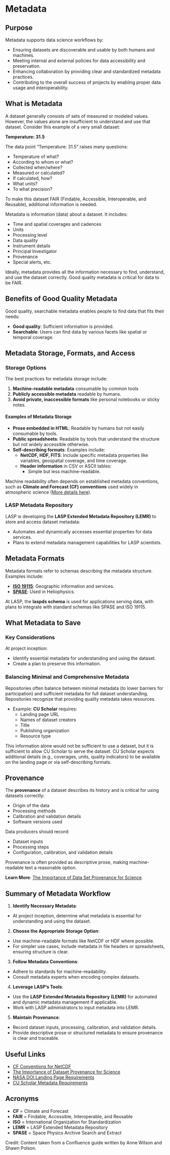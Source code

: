 # Metadata

## Purpose

Metadata supports data science workflows by:

- Ensuring datasets are discoverable and usable by both humans and machines.
- Meeting internal and external policies for data accessibility and preservation.
- Enhancing collaboration by providing clear and standardized metadata practices.
- Contributing to the overall success of projects by enabling proper data usage and interoperability.

## What is Metadata

A dataset generally consists of sets of measured or modeled values. However, the values alone are
insufficient to understand and use that dataset. Consider this example of a very small dataset:

**Temperature: 31.5**

The data point “Temperature: 31.5” raises many questions:

- Temperature of what?
- According to whom or what?
- Collected when/where?
- Measured or calculated?
- If calculated, how?
- What units?
- To what precision?

To make this dataset FAIR (Findable, Accessible, Interoperable, and Reusable), additional information is needed.

Metadata is information (data) about a dataset. It includes:

- Time and spatial coverages and cadences
- Units
- Processing level
- Data quality
- Instrument details
- Principal Investigator
- Provenance
- Special alerts, etc.

Ideally, metadata provides all the information necessary to find, understand,
and use the dataset correctly. Good quality metadata is critical for data to be FAIR.

## Benefits of Good Quality Metadata

Good quality, searchable metadata enables people to find data that fits their needs:

- **Good quality**: Sufficient information is provided.
- **Searchable**: Users can find data by various facets like spatial or temporal coverage.

## Metadata Storage, Formats, and Access

### Storage Options

The best practices for metadata storage include:

1. **Machine-readable metadata** consumable by common tools
2. **Publicly accessible metadata** readable by humans.
3. **Avoid private, inaccessible formats** like personal notebooks or sticky notes.

#### Examples of Metadata Storage

- **Prose embedded in HTML**: Readable by humans but not easily consumable by tools.
- **Public spreadsheets**: Readable by tools that understand the structure but not widely accessible otherwise.
- **Self-describing formats**: Examples include:
  - **NetCDF, HDF, FITS**: Include specific metadata properties like variables, geospatial coverage, and time coverage.
  - **Header information** in CSV or ASCII tables:
    - Simple but less machine-readable.

Machine readability often depends on established metadata conventions, such as
**Climate and Forecast (CF) conventions** used widely in atmospheric science ([More details here](https://www.unidata.ucar.edu/software/netcdf/workshops/most-recent/cf/index.html)).

### LASP Metadata Repository

LASP is developing the **LASP Extended Metadata Repository (LEMR)** to store and access dataset metadata:

- Automates and dynamically accesses essential properties for data services.
- Plans to extend metadata management capabilities for LASP scientists.

## Metadata Formats

Metadata formats refer to schemas describing the metadata structure. Examples include:

- **[ISO 19115](https://www.fgdc.gov/metadata/iso-standards)**: Geographic information and services.
- **[SPASE](https://spdf.gsfc.nasa.gov/spdf-documents/SPASE_and_SPDF.html)**: Used in Heliophysics.

At LASP, the **laspds schema** is used for applications serving data, with plans to
integrate with standard schemas like SPASE and ISO 19115.

## What Metadata to Save

### Key Considerations

At project inception:

- Identify essential metadata for understanding and using the dataset.
- Create a plan to preserve this information.

### Balancing Minimal and Comprehensive Metadata

Repositories often balance between minimal metadata (to lower barriers for participation)
and sufficient metadata for full dataset understanding. Repositories recognize that providing
quality metadata takes resources.

- Example: **CU Scholar** requires:
  - Landing page URL
  - Names of dataset creators
  - Title
  - Publishing organization
  - Resource type

This information alone would not be sufficient to use a dataset, but it is sufficient
to allow CU Scholar to serve the dataset. CU Scholar expects additional details
(e.g., coverages, units, quality indicators) to be available on the landing page or
via self-describing formats.

## Provenance

The **provenance** of a dataset describes its history and is critical for using datasets correctly:

- Origin of the data
- Processing methods
- Calibration and validation details
- Software versions used

Data producers should record:

- Dataset inputs
- Processing steps
- Configuration, calibration, and validation details

Provenance is often provided as descriptive prose, making machine-readable text a reasonable option.

**Learn More**: [The Importance of Data Set Provenance for Science](https://eos.org/opinions/the-importance-of-data-set-provenance-for-science).

## Summary of Metadata Workflow

1. **Identify Necessary Metadata**:
  - At project inception, determine what metadata is essential for understanding and using the dataset.
2. **Choose the Appropriate Storage Option**:
  - Use machine-readable formats like NetCDF or HDF where possible.
  - For simpler use cases, include metadata in file headers or spreadsheets, ensuring structure is clear.
3. **Follow Metadata Conventions**:
  - Adhere to standards for machine-readability.
  - Consult metadata experts when encoding complex datasets.
4. **Leverage LASP’s Tools**:
  - Use the **LASP Extended Metadata Repository (LEMR)** for automated and dynamic metadata management if applicable.
  - Work with LASP administrators to input metadata into LEMR.
5. **Maintain Provenance**:
  - Record dataset inputs, processing, calibration, and validation details.
  - Provide descriptive prose or structured metadata to ensure provenance is clear and traceable.

## Useful Links

- [CF Conventions for NetCDF](https://www.unidata.ucar.edu/software/netcdf/workshops/most-recent/cf/index.html)
- [The Importance of Dataset Provenance for Science](https://eos.org/opinions/the-importance-of-data-set-provenance-for-science)
- [NASA DOI Landing Page Requirements](https://wiki.earthdata.nasa.gov/display/DOIsforEOSDIS/DOI+Landing+Page)
- [CU Scholar Metadata Requirements](https://scholar.colorado.edu/faq)

## Acronyms

- **CF** = Climate and Forecast
- **FAIR** = Findable, Accessible, Interoperable, and Reusable
- **ISO** = International Organization for Standardization
- **LEMR** = LASP Extended Metadata Repository
- **SPASE** = Space Physics Archive Search and Extract

Credit: Content taken from a Confluence guide written by Anne Wilson and Shawn Polson.